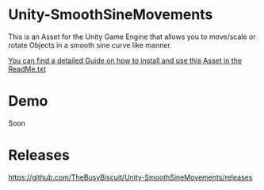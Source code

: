 # Unity-SmoothSineMovements

This is an Asset for the Unity Game Engine that allows you to move/scale or rotate Objects
in a smooth sine curve like manner.

[You can find a detailed Guide on how to install and use this Asset in the ReadMe.txt](https://github.com/TheBusyBiscuit/Unity-SmoothSineMovements/blob/master/SmoothSineMovements/ReadMe.txt)

# Demo

Soon

# Releases
https://github.com/TheBusyBiscuit/Unity-SmoothSineMovements/releases
